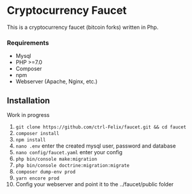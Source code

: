 # Cryptocurrency Faucet

This is a cryptocurrency faucet (bitcoin forks) written in Php.

### Requirements
* Mysql
* PHP >=7.0
* Composer
* npm
* Webserver (Apache, Nginx, etc.)

## Installation
Work in progress

1. ``` git clone https://github.com/ctrl-Felix/faucet.git && cd faucet ```
2. ``` composer install ```
3. ``` npm install ```
4. ``` nano .env ``` enter the created mysql user, password and database
5. ``` nano config/faucet.yaml ``` enter your config
6. ``` php bin/console make:migration ```
7. ``` php bin/console doctrine:migration:migrate ```
8. ``` composer dump-env prod ```
9. ``` yarn encore prod ```
10. Config your webserver and point it to the ../faucet/public folder